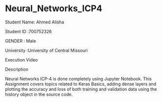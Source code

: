 # Neural_Networks_ICP4
Student Name: Ahmed Alisha

Student ID :700752326

GENDER : Male

University :University of Central Missouri

Execution Video



Description

Neural Networks ICP-4 is done completely using Jupyter Notebook. This Assignment covers topics related to Keras Basics, adding dense layers and plotting the accuracy and loss of both training and validation data using the history object in the source code.
